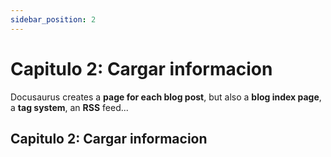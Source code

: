 ```yaml
---
sidebar_position: 2
---
```


# Capitulo 2: Cargar informacion

Docusaurus creates a **page for each blog post**, but also a **blog index page**, a **tag system**, an **RSS** feed...

## Capitulo 2: Cargar informacion


